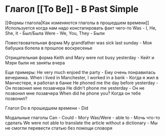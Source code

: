 # Глагол [[To Be]] - В Past Simple
[[Формы глагола|Как изменяются глаголы в прошедшем времени]]
Используется когда нам надо констатировать факт чего-то
Was - I, He, She, It - Был/Была
Were - We, You, They - Были

Повествовательная форма
My grandfather was sick last sunday - Моя бабушка болела в прошлое воскресенье

Отрицательная форма
Keith and Mary were not busy yesterday - Кейт и Мэри были не заняты вчера

Еще примеры:
He very much enjoed the party - Ему очень понравилась вечеринка.
When i lived in Manchester, I worked in a bank - Когда я жил в Манчестере, я работал в банке
He phoned me the day before yesterday - Он позвонил мне позавчера
He didn't phone me yesterday - Он не позвонил мне позавчера
When did he phone you? Когда он тебе позвонил?

Глагол Do в прошедшем времени - Did

Модальные глаголы
Can - Could - Могу
Was/Were - able to - Мочь что-то сделать
We were not able to translate the article without a dictionary - Мы не смогли перевести статью без помощи словоря
